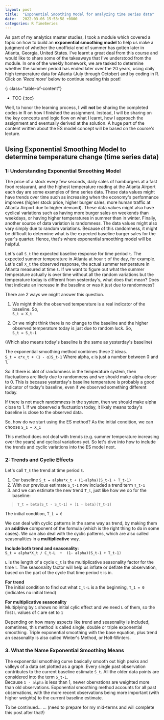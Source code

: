 ```yaml
---
layout: post
title:  "Exponential Smoothing Model for analyzing time series data"
date:   2022-03-06 15:53:58 +0800
categories: R TimeSeries
---
```


As part of my analytics master studies, I took a module which covered a topic on how to build an **exponential smoothing model** to help us make a judgment of whether the unofficial end of summer has gotten later in Atlanta, Georgia, United States. I've learnt a great deal from this course and would like to share some of the takeaways that I've understood from the module. In one of the weekly homework, we are tasked to determine whether the summer period has ended later over the 20 years, using daily high temperature data for Atlanta (July through October) and by coding in R. Click on *'Read more'* below to continue reading this post!

{: class="table-of-content"}
* TOC
{:toc}

Well, to honor the learning process, I will **not** be sharing the completed codes in R on how I finished the assignment. Instead, I will be sharing on the key concepts and logic flow on what I learnt, how I approach the assignment and eventually derived at the solution. A huge part of the content written about the ES model concept will be based on the course's lecture.


## Using Exponential Smoothing Model to determine temperature change (time series data)

### 1: Understanding Exponential Smoothing Model
The price of a stock every few seconds, daily sales of hamburgers at a fast food restaurant, and the highest temperature reading at the Atlanta Airport each day are some examples of time series data. These data values might have trends over time such as increasing when the economy's performance improves (higher stock price, higher burger sales, more human traffic at Atlanta Airport due to higher demand). These data values might also have cyclical variations such as having more burger sales on weekends than weekdays, or having higher temperatures in summer than in winter. Finally, another source of data variation is randomness. The data values might also vary simply due to random variations. Because of this randomness, it might be difficult to determine what is the expected baseline burger sales for the year's quarter. Hence, that's where exponential smoothing model will be helpful. 

Let's call `S_t` the expected baseline response for time period `t`. The expected summer temperature in Atlanta at hour `t` of the day, for example. Let's call `X_t` the observed response, the actual summer temperature in Atlanta measured at time `t`. If we want to figure out what the summer temperature actually is over time without all the random variations but the temperature today is different from yesterday's, what does that mean? Does that indicate an increase in the baseline or was it just due to randomness? 

There are 2 ways we might answer this question. 
1. We might think the observed temperature is a real indicator of the baseline. So, <br>
`S_t = X_t`

2. Or we might think there is no change to the baseline and the higher observed temperature today is just due to random luck. So, <br>
`S_t = S_t-1` 

(Which also means today's baseline is the same as yesterday's baseline)

The exponential smoothing method combines these 2 ideas.  <br>
`S_t = α*x_t + (1 - α)S_t-1` 
Where alpha, `α` is just a number between 0 and 1.

So if there is alot of randomness in the temperature system, then fluctuations are likely due to randomness and we should make alpha closer to 0. This is because yesterday's baseline temperature is probably a good indicator of today's baseline, even if we observed something different today. 

If there is not much randomness in the system, then we should make alpha close to 1. If we observed a fluctuation today, it likely means today's baseline is close to the observed data.

So, how do we start using the ES method? 
As the initial condition, we can choose `S_1 = X_1`

This method does not deal with trends (e.g. summer temperature increasing over the years) and cyclical variations yet. So let's dive into how to include the trends and cyclic variations into the ES model next.

### 2: Trends and Cyclic Effects

Let's call `T_t` the trend at time period `t`.
1. Our baseline `S_t = alpha*x_t + (1-alpha)(S_t-1 + T_t-1)`
2. With our previous estimate `S_t-1` now included a trend term `T_t-1` 
3. and we can estimate the new trend `T_t`, just like how we do for the baseline:

> `T_t = beta(S_t - S_t-1) + (1 - beta)(T_t-1)`

The initial condition, `T_1 = 0`

We can deal with cyclic patterns in the same way as trend, by making them an **additive** component of the formula (which is the right thing to do in some cases).
We can also deal with the cyclic patterns, which are also called seasonalities in a **multiplicative** way.

**Include both trend and seasonality:** <br>
`S_t = alpha*X_t / C_t-L  +  (1- alpha)(S_t-1 + T_t-1)`

`L` is the length of a cycle
`C_t` is the multiplicative seasonality factor for the time `t`. 
The seasonality factor will help us inflate or deflate the observation, based on the part of the cycle that time period `t` is in.

**For trend** <br>
The initial condition to find out what `C_t-L` is a the beginning, 
`T_1 = 0` (indicates no initial trend)

**For multiplicative seasonality** <br>
Multiplying by `1` shows no initial cylic effect and we need `L` of them, so the first `L` values of `C` are set to `1`

Depending on how many aspects like trend and seasonality is included, sometimes, this method is called single, double or triple exponential smoothing. 
Triple exponential smoothing with the base equation, plus trend an seasonality is also called Winter's Method, or Holt-Winters.

### 3. What the Name Exponential Smoothing Means
The exponential smoothing curve basically smooth out high peaks and valleys of a data set plotted as a graph. Every single past observation contributes to the current baseline estimate `S_t`. All the older data points are considered into the term `S_t-1`. <br>
Because `1 - alpha` is less than 1, newer obervations are weighted more than old observations. Exponential smoothing method accounts for all past observations, with the more recent observations being more important (with higher weights) to the current baseline estimate.

To be continued... ... (need to prepare for my mid-terms and will complete this post after that!)
